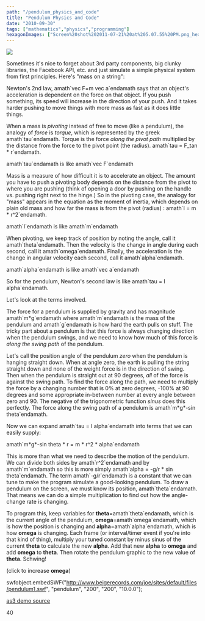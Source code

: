 ```yaml
---
path: "/pendulum_physics_and_code"
title: "Pendulum Physics and Code"
date: "2010-09-30"
tags: ["mathematics","physics","programming"]
hexagonImages: ["Screen%20shot%202011-07-21%20at%205.07.55%20PM.png_hexagon.png"]
---
```


 [![](Screen%20shot%202011-07-21%20at%205.07.55%20PM.png)](Screen%20shot%202011-07-21%20at%205.07.55%20PM.png)

Sometimes it's nice to forget about 3rd party components, big clunky libraries, the Facebook API, etc. and just simulate a simple physical system from first principles. Here's "mass on a string":

Newton's 2nd law, amath\`vec F=m vec a\`endamath says that an object's acceleration is dependent on the force on that object. If you push something, its speed will increase in the direction of your push. And it takes harder pushing to move things with more mass as fast as it does little things.

When a mass is _pivoting_ instead of free to move (like a pendulum), the analogy of _force_ is _torque_, which is represented by the greek amath\`tau\`endamath. Torque is the force _along the pivot path_ multiplied by the distance from the force to the pivot point (the radius). amath\`tau = F\_tan \* r\`endamath.

amath\`tau\`endamath is like amath\`vec F\`endamath

Mass is a measure of how difficult it is to accelerate an object. The amount you have to push a pivoting body depends on the distance from the pivot to where you are pushing (think of opening a door by pushing on the handle vs. pushing right next to the hinge.) So in the pivoting case, the analogy for "mass" appears in the equation as the moment of inertia, which depends on plain old mass and how far the mass is from the pivot (radius) : amath\`I = m \* r^2\`endamath.

amath\`I\`endamath is like amath\`m\`endamath

When pivoting, we keep track of position by noting the angle, call it amath\`theta\`endamath. Then the velocity is the change in angle during each second, call it amath\`omega\`endamath. Finally, the acceleration is the change in angular velocity each second, call it amath\`alpha\`endamath.

amath\`alpha\`endamath is like amath\`vec a\`endamath

So for the pendulum, Newton's second law is like amath\`tau = I alpha\`endamath.

Let's look at the terms involved.

The force for a pendulum is supplied by gravity and has magnitude amath\`m\*g\`endamath where amath\`m\`endamath is the mass of the pendulum and amath\`g\`endamath is how hard the earth pulls on stuff. The tricky part about a pendulum is that this force is always changing direction when the pendulum swings, and we need to know how much of this force is _along the swing path_ of the pendulum.

Let's call the position angle of the pendulum _zero_ when the pendulum is hanging straight down. When at angle zero, the earth is pulling the string straight down and none of the weight force is in the direction of swing. Then when the pendulum is straight out at 90 degrees, _all_ of the force is against the swing path. To find the force along the path, we need to multiply the force by a changing number that is 0% at zero degrees, -100% at 90 degrees and some appropriate in-between number at every angle between zero and 90. The negative of the trigonometric function _sinus_ does this perfectly. The force along the swing path of a pendulum is amath\`m\*g\*-sin theta\`endamath.

Now we can expand amath\`tau = I alpha\`endamath into terms that we can easily supply:

amath\`m\*g\*-sin theta \* r = m \* r^2 \* alpha\`endamath

This is more than what we need to describe the motion of the pendulum. We can divide both sides by amath\`r^2\`endamath and by amath\`m\`endamath so this is more simply amath\`alpha = -g/r \* sin theta\`endamath. The term amath\`-g/r\`endamath is a constant that we can tune to make the program simulate a good-looking pendulum. To draw a pendulum on the screen, we must know its position, amath\`theta\`endamath. That means we can do a simple multiplication to find out how the angle-change rate is changing.

To program this, keep variables for **theta**\=amath\`theta\`endamath, which is the current angle of the pendulum, **omega**\=amath\`omega\`endamath, which is how the position is changing and **alpha**\=amath\`alpha\`endamath, which is how **omega** is changing. Each frame (or interval/timer event if you're into that kind of thing), multiply your tuned constant by minus sinus of the current **theta** to calculate the new **alpha**. Add that new **alpha** to **omega** and add **omega** to **theta**. Then rotate the pendulum graphic to the new value of **theta**. Schwing!

(click to increase **omega**)

swfobject.embedSWF("http://www.beigerecords.com/joe/sites/default/files/pendulum1.swf", "pendulum", "200", "200", "10.0.0");

[as3 demo source](undefined)

40 
  <!---
  <div class="field field-type-filefield field-field-images" xmlns="http://www.w3.org/1999/xhtml">
      
    <div class="field-items">
            <div class="field-item odd">
                    <a href="http://www.beigerecords.com/joe-old/sites/default/files/Screen shot 2011-07-21 at 5.07.55 PM.png" class="imagecache imagecache-square_thumbnail imagecache-imagelink imagecache-square_thumbnail_imagelink"><img src="http://www.beigerecords.com/joe-old/sites/default/files/imagecache/square_thumbnail/Screen%20shot%202011-07-21%20at%205.07.55%20PM.png" alt="" title="" width="300" height="300" class="imagecache imagecache-square_thumbnail"/></a>        </div>
        </div>
</div> 
 <script type="text/javascript" src="http://www.beigerecords.com/joe/sites/default/files/asciimathml.js_.txt" xmlns="http://www.w3.org/1999/xhtml"></script> 

 <p xmlns="http://www.w3.org/1999/xhtml">
Sometimes it's nice to forget about 3rd party components, big clunky libraries, the Facebook API, etc. and just simulate a simple physical system from first principles. Here's "mass on a string":
</p> 

 <p xmlns="http://www.w3.org/1999/xhtml">
Newton's 2nd law, amath`vec F=m vec a`endamath says that an object's acceleration is dependent on the force on that object. If you push something, its speed will increase in the direction of your push. And it takes harder pushing to move things with more mass as fast as it does little things.
</p> 

 <p xmlns="http://www.w3.org/1999/xhtml">
When a mass is <em>pivoting</em> instead of free to move (like a pendulum), the analogy of <i>force</i> is <i>torque</i>, which is represented by the greek amath`tau`endamath. Torque is the force <em>along the pivot path</em> multiplied by the distance from the force to the pivot point (the radius). amath`tau = F_tan * r`endamath. 
</p> 

 <p xmlns="http://www.w3.org/1999/xhtml">
amath`tau`endamath is like amath`vec F`endamath
</p> 

 <p xmlns="http://www.w3.org/1999/xhtml">
Mass is a measure of how difficult it is to accelerate an object. The amount you have to push a pivoting body depends on the distance from the pivot to where you are pushing (think of opening a door by pushing on the handle vs. pushing right next to the hinge.) So in the pivoting case, the analogy for "mass" appears in the equation as the moment of inertia, which depends on plain old mass and how far the mass is from the pivot (radius) : amath`I = m * r^2`endamath. 
</p> 

 <p xmlns="http://www.w3.org/1999/xhtml">
amath`I`endamath is like amath`m`endamath
</p> 

 <p xmlns="http://www.w3.org/1999/xhtml">
When pivoting, we keep track of position by noting the angle, call it amath`theta`endamath. Then the velocity is the change in angle during each second, call it amath`omega`endamath. Finally, the acceleration is the change in angular velocity each second, call it amath`alpha`endamath.
</p> 

 <p xmlns="http://www.w3.org/1999/xhtml">
amath`alpha`endamath is like amath`vec a`endamath
</p> 

 <p xmlns="http://www.w3.org/1999/xhtml">
So for the pendulum, Newton's second law is like amath`tau = I alpha`endamath.
</p> 

 <p xmlns="http://www.w3.org/1999/xhtml">
Let's look at the terms involved.
</p> 

 <p xmlns="http://www.w3.org/1999/xhtml">
The force for a pendulum is supplied by gravity and has magnitude amath`m*g`endamath where amath`m`endamath is the mass of the pendulum and amath`g`endamath is how hard the earth pulls on stuff. The tricky part about a pendulum is that this force is always changing direction when the pendulum swings, and we need to know how much of this force is <i>along the swing path</i> of the pendulum.
</p> 

 <p xmlns="http://www.w3.org/1999/xhtml">
Let's call the position angle of the pendulum <i>zero</i> when the pendulum is hanging straight down. When at angle zero, the earth is pulling the string straight down and none of the weight force is in the direction of swing. Then when the pendulum is straight out at 90 degrees, <i>all</i> of the force is against the swing path. To find the force along the path, we need to multiply the force by a changing number that is 0% at zero degrees, -100% at 90 degrees and some appropriate in-between number at every angle between zero and 90. The negative of the trigonometric function <i>sinus</i> does this perfectly. The force along the swing path of a pendulum is amath`m*g*-sin theta`endamath.
</p> 

 <p xmlns="http://www.w3.org/1999/xhtml">
Now we can expand amath`tau = I alpha`endamath into terms that we can easily supply: 
</p> 

 <p xmlns="http://www.w3.org/1999/xhtml">
amath`m*g*-sin theta * r = m * r^2 * alpha`endamath
</p> 

 <p xmlns="http://www.w3.org/1999/xhtml">
This is more than what we need to describe the motion of the pendulum. We can divide both sides by amath`r^2`endamath and by amath`m`endamath so this is more simply amath`alpha = -g/r * sin theta`endamath. The term amath`-g/r`endamath is a constant that we can tune to make the program simulate a good-looking pendulum. To draw a pendulum on the screen, we must know its position, amath`theta`endamath. That means we can do a simple multiplication to find out how the angle-change rate is changing.
</p> 

 <p xmlns="http://www.w3.org/1999/xhtml">
To program this, keep variables for <strong>theta</strong>=amath`theta`endamath, which is the current angle of the pendulum, <strong>omega</strong>=amath`omega`endamath, which is how the position is changing and <strong>alpha</strong>=amath`alpha`endamath, which is how <strong>omega</strong> is changing.  Each frame (or interval/timer event if you're into that kind of thing), multiply your tuned constant by minus sinus of the current <strong>theta</strong> to calculate the new <strong>alpha</strong>. Add that new <strong>alpha</strong> to <strong>omega</strong> and add <strong>omega</strong> to <strong>theta</strong>. Then rotate the pendulum graphic to the new value of <strong>theta</strong>. Schwing!
</p> 

 <p xmlns="http://www.w3.org/1999/xhtml">(click to increase <strong>omega</strong>)
<div id="pendulum"></div>
<script type="text/javascript">
swfobject.embedSWF("http://www.beigerecords.com/joe/sites/default/files/pendulum1.swf", "pendulum", "200", "200", "10.0.0");
</script></p> 

 <p xmlns="http://www.w3.org/1999/xhtml">
<a href="http://www.beigerecords.com/joe/sites/default/files/pendulum1.as">as3 demo source</a>
</p> 
 40
  --->